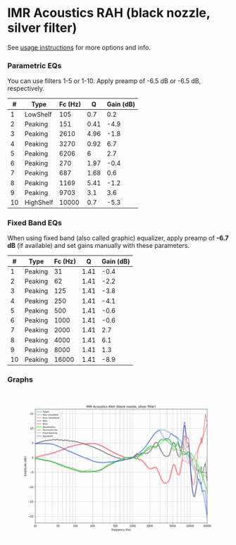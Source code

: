 # IMR Acoustics RAH (black nozzle, silver filter)
See [usage instructions](https://github.com/jaakkopasanen/AutoEq#usage) for more options and info.

### Parametric EQs
You can use filters 1-5 or 1-10. Apply preamp of -6.5 dB or -6.5 dB, respectively.

|   # | Type      |   Fc (Hz) |    Q |   Gain (dB) |
|-----|-----------|-----------|------|-------------|
|   1 | LowShelf  |       105 | 0.7  |         0.2 |
|   2 | Peaking   |       151 | 0.41 |        -4.9 |
|   3 | Peaking   |      2610 | 4.96 |        -1.8 |
|   4 | Peaking   |      3270 | 0.92 |         6.7 |
|   5 | Peaking   |      6206 | 6    |         2.7 |
|   6 | Peaking   |       270 | 1.97 |        -0.4 |
|   7 | Peaking   |       687 | 1.68 |         0.6 |
|   8 | Peaking   |      1169 | 5.41 |        -1.2 |
|   9 | Peaking   |      9703 | 3.1  |         3.6 |
|  10 | HighShelf |     10000 | 0.7  |        -5.3 |

### Fixed Band EQs
When using fixed band (also called graphic) equalizer, apply preamp of **-6.7 dB** (if available) and set gains manually with these parameters.

|   # | Type    |   Fc (Hz) |    Q |   Gain (dB) |
|-----|---------|-----------|------|-------------|
|   1 | Peaking |        31 | 1.41 |        -0.4 |
|   2 | Peaking |        62 | 1.41 |        -2.2 |
|   3 | Peaking |       125 | 1.41 |        -3.8 |
|   4 | Peaking |       250 | 1.41 |        -4.1 |
|   5 | Peaking |       500 | 1.41 |        -0.6 |
|   6 | Peaking |      1000 | 1.41 |        -0.6 |
|   7 | Peaking |      2000 | 1.41 |         2.7 |
|   8 | Peaking |      4000 | 1.41 |         6.1 |
|   9 | Peaking |      8000 | 1.41 |         1.3 |
|  10 | Peaking |     16000 | 1.41 |        -8.9 |

### Graphs
![](./IMR%20Acoustics%20RAH%20(black%20nozzle,%20silver%20filter).png)
